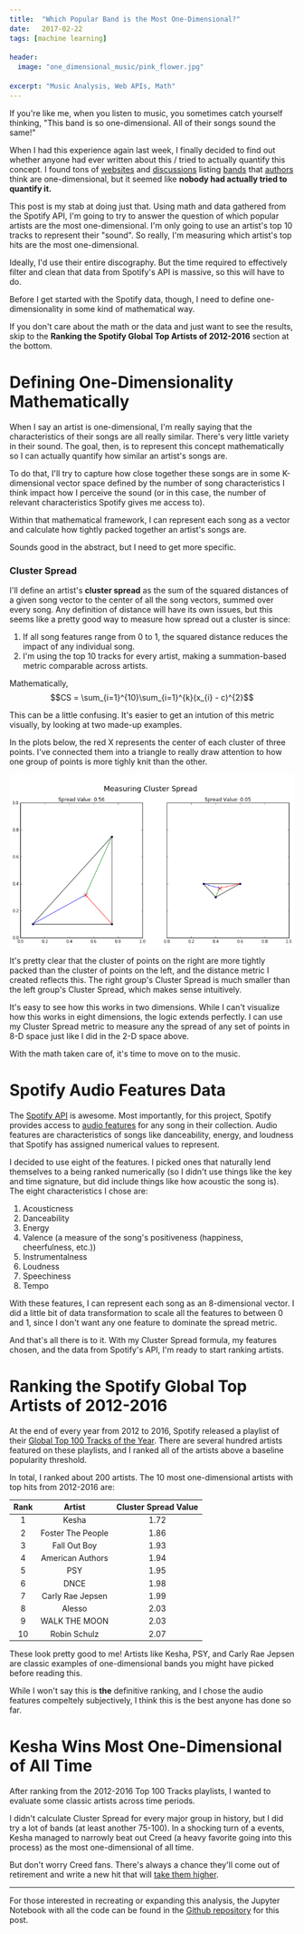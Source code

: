 ```yaml
---
title:  "Which Popular Band is the Most One-Dimensional?"
date:   2017-02-22
tags: [machine learning]

header:
  image: "one_dimensional_music/pink_flower.jpg"

excerpt: "Music Analysis, Web APIs, Math"
---
```


If you're like me, when you listen to music, you sometimes catch yourself thinking, "This band is so one-dimensional. All of their songs sound the same!"

When I had this experience again last week, I finally decided to find out whether anyone had ever written about this / tried to actually quantify this concept. I found tons of [websites](http://www.watchmojo.com/mobile/id/12804/) and [discussions](https://www.reddit.com/r/Music/comments/3qu62n/what_band_sounds_the_same_on_almost_every_song/) listing [bands](https://www.thetoptens.com/bands-who-songs-all-sound-same/) that [authors](http://www.gamespot.com/forums/offtopic-discussion-314159273/bands-whos-songs-all-sound-the-same-26510911/) think are one-dimensional, but it seemed like **nobody had actually tried to quantify it.**

This post is my stab at doing just that. Using math and data gathered from the Spotify API, I'm going to try to answer the question of which popular artists are the most one-dimensional. I'm only going to use an artist's top 10 tracks to represent their "sound". So really, I'm measuring which artist's top hits are the most one-dimensional.

Ideally, I'd use their entire discography. But the time required to effectively filter and clean that data from Spotify's API is massive, so this will have to do.

Before I get started with the Spotify data, though, I need to define one-dimensionality in some kind of mathematical way.

If you don't care about the math or the data and just want to see the results, skip to the **Ranking the Spotify Global Top Artists of 2012-2016** section at the bottom.

# Defining One-Dimensionality Mathematically

When I say an artist is one-dimensional, I'm really saying that the characteristics of their songs are all really similar. There's very little variety in their sound. The goal, then, is to represent this concept mathematically so I can actually quantify how similar an artist's songs are.

To do that, I'll try to capture how close together these songs are in some K-dimensional vector space defined by the number of song characteristics I think impact how I perceive the sound (or in this case, the number of relevant characteristics Spotify gives me access to).

Within that mathematical framework, I can represent each song as a vector and calculate how tightly packed together an artist's songs are.

Sounds good in the abstract, but I need to get more specific.

### Cluster Spread

I'll define an artist's **cluster spread** as the sum of the squared distances of a given song vector to the center of all the song vectors, summed over every song. Any definition of distance will have its own issues, but this seems like a pretty good way to measure how spread out a cluster is since:

1. If all song features range from 0 to 1, the squared distance reduces the impact of any individual song.
2. I'm using the top 10 tracks for every artist, making a summation-based metric comparable across artists.

Mathematically, $$CS = \sum_{i=1}^{10}\sum_{i=1}^{k}(x_{i} - c)^{2}$$

This can be a little confusing. It's easier to get an intution of this metric visually, by looking at two made-up examples.

In the plots below, the red X represents the center of each cluster of three points. I've connected them into a triangle to really draw attention to how one group of points is more tighly knit than the other.


![png](/images/one_dimensional_music/cluster_metric_example.png?raw=True)


It's pretty clear that the cluster of points on the right are more tightly packed than the cluster of points on the left, and the distance metric I created reflects this. The right group's Cluster Spread is much smaller than the left group's Cluster Spread, which makes sense intuitively.

It's easy to see how this works in two dimensions. While I can't visualize how this works in eight dimensions, the logic extends perfectly. I can use my Cluster Spread metric to measure any the spread of any set of points in 8-D space just like I did in the 2-D space above.

With the math taken care of, it's time to move on to the music.

# Spotify Audio Features Data

The [Spotify API](https://developer.spotify.com/web-api/) is awesome. Most importantly, for this project, Spotify provides access to [audio features](https://developer.spotify.com/web-api/get-audio-features/) for any song in their collection. Audio features are characteristics of songs like danceability, energy, and loudness that Spotify has assigned numerical values to represent.

I decided to use eight of the features. I picked ones that naturally lend themselves to a being ranked numerically (so I didn't use things like the key and time signature, but did include things like how acoustic the song is). The eight characteristics I chose are:

1. Acousticness
2. Danceability
3. Energy
4. Valence (a measure of the song's positiveness (happiness, cheerfulness, etc.))
5. Instrumentalness
6. Loudness
7. Speechiness
8. Tempo

With these features, I can represent each song as an 8-dimensional vector. I did a little bit of data transformation to scale all the features to between 0 and 1, since I don't want any one feature to dominate the spread metric.

And that's all there is to it. With my Cluster Spread formula, my features chosen, and the data from Spotify's API, I'm ready to start ranking artists.


# Ranking the Spotify Global Top Artists of 2012-2016

At the end of every year from 2012 to 2016, Spotify released a playlist of their [Global Top 100 Tracks of the Year](https://open.spotify.com/user/spotifyyearinmusic/playlist/2xKlsGov0EC2fhl6uXDgWZ). There are several hundred artists featured on these playlists, and I ranked all of the artists above a baseline popularity threshold.

In total, I ranked about 200 artists. The 10 most one-dimensional artists with top hits from 2012-2016 are:



| Rank   | Artist            | Cluster Spread Value |
| :---:  |:-----------------:| :-------------------:|
| 1      | Kesha             | 1.72                 |
| 2      | Foster The People | 1.86                 |
| 3      | Fall Out Boy      | 1.93                 |
| 4      | American Authors  | 1.94                 |
| 5      | PSY               | 1.95                 |
| 6      | DNCE              | 1.98                 |
| 7      | Carly Rae Jepsen  | 1.99                 |
| 8      | Alesso            | 2.03                 |
| 9      | WALK THE MOON     | 2.03                 |
| 10     | Robin Schulz      | 2.07                 |


These look pretty good to me! Artists like Kesha, PSY, and Carly Rae Jepsen are classic examples of one-dimensional bands you might have picked before reading this.

While I won't say this is **the** definitive ranking, and I chose the audio features compeltely subjectively, I think this is the best anyone has done so far.


# Kesha Wins Most One-Dimensional of All Time

After ranking from the 2012-2016 Top 100 Tracks playlists, I wanted to evaluate some classic artists across time periods.

I didn't calculate Cluster Spread for every major group in history, but I did try a lot of bands (at least another 75-100). In a shocking turn of a events, Kesha managed to narrowly beat out Creed (a heavy favorite going into this process) as the most one-dimensional of all time.

But don't worry Creed fans. There's always a chance they'll come out of retirement and write a new hit that will [take them higher](https://www.youtube.com/watch?v=DhAFbwoaH7o).



***

For those interested in recreating or expanding this analysis, the Jupyter Notebook with all the code can be found in the [Github repository](https://github.com/beckernick/artist_one_dimensionality) for this post.


